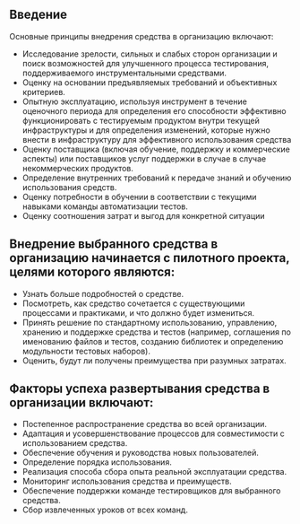 ## Введение

Основные принципы внедрения средства в организацию включают:
- Исследование зрелости, сильных и слабых сторон организации и поиск возможностей для улучшенного процесса тестирования, поддерживаемого инструментальными средствами.
- Оценку на основании предъявляемых требований и объективных критериев.
- Опытную эксплуатацию, используя инструмент в течение оценочного периода для определения его способности эффективно функционировать с тестируемым продуктом внутри текущей инфраструктуры и для определения изменений, которые нужно внести в инфраструктуру для эффективного использования средства
- Оценку поставщика (включая обучение, поддержку и коммерческие аспекты) или поставщиков услуг поддержки в случае в случае некоммерческих продуктов.
- Определение внутренних требований к передаче знаний и обучению использования средств.
- Оценку потребности в обучении в соответствии с текущими навыками команды автоматизации тестов.
- Оценку соотношения затрат и выгод для конкретной ситуации

## Внедрение выбранного средства в организацию начинается с пилотного проекта, целями которого являются:
- Узнать больше подробностей о средстве.
- Посмотреть, как средство сочетается с существующими процессами и практиками, и что должно будет измениться.
- Принять решение по стандартному использованию, управлению, хранению и поддержке средства и тестов (например, соглашения по именованию файлов и тестов, созданию библиотек и определению модульности тестовых наборов).
- Оценить, будут ли получены преимущества при разумных затратах.

## Факторы успеха развертывания средства в организации включают:

- Постепенное распространение средства во всей организации.
- Адаптация и усовершенствование процессов для совместимости с использованием средства.
- Обеспечение обучения и руководства новых пользователей.
- Определение порядка использования.
- Реализация способа сбора опыта реальной эксплуатации средства.
- Мониторинг использования средства и преимуществ.
- Обеспечение поддержки команде тестировщиков для выбранного средства.
- Сбор извлеченных уроков от всех команд.
